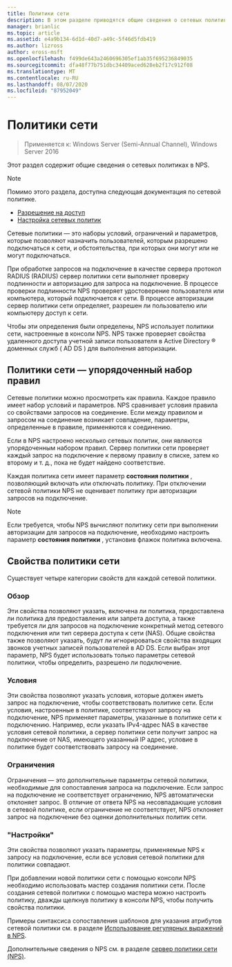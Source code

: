 ```yaml
---
title: Политики сети
description: В этом разделе приводятся общие сведения о сетевых политиках для сервера политики сети в Windows Server 2016, а также ссылки на дополнительные рекомендации по NPS.
manager: brianlic
ms.topic: article
ms.assetid: e4a9b134-6d1d-40d7-a49c-5f46d5fdb419
ms.author: lizross
author: eross-msft
ms.openlocfilehash: f499de643a2460696305ef1ab35f695236849035
ms.sourcegitcommit: dfa48f77b751dbc34409aced628eb2f17c912f08
ms.translationtype: MT
ms.contentlocale: ru-RU
ms.lasthandoff: 08/07/2020
ms.locfileid: "87952049"
---
```

# <a name="network-policies"></a>Политики сети

>Применяется к: Windows Server (Semi-Annual Channel), Windows Server 2016

Этот раздел содержит общие сведения о сетевых политиках в NPS.

>[!NOTE]
>Помимо этого раздела, доступна следующая документация по сетевой политике.
> - [Разрешение на доступ](nps-np-access.md)
> - [Настройка сетевых политик](nps-np-configure.md)

Сетевые политики — это наборы условий, ограничений и параметров, которые позволяют назначить пользователей, которым разрешено подключаться к сети, и обстоятельства, при которых они могут или не могут подключаться.

При обработке запросов на подключение в качестве сервера протокол RADIUS (RADIUS) сервер политики сети выполняет проверку подлинности и авторизацию для запроса на подключение. В процессе проверки подлинности NPS проверяет удостоверение пользователя или компьютера, который подключается к сети. В процессе авторизации сервер политики сети определяет, разрешен ли пользователю или компьютеру доступ к сети.

Чтобы эти определения были определены, NPS использует политики сети, настроенные в консоли NPS. NPS также проверяет свойства удаленного доступа учетной записи пользователя в Active Directory &reg; доменных служб \( AD DS \) для выполнения авторизации.

## <a name="network-policies---an-ordered-set-of-rules"></a>Политики сети — упорядоченный набор правил

Сетевые политики можно просмотреть как правила. Каждое правило имеет набор условий и параметров. NPS сравнивает условия правила со свойствами запросов на соединение. Если между правилом и запросом на соединение возникает совпадение, параметры, определенные в правиле, применяются к соединению.

Если в NPS настроено несколько сетевых политик, они являются упорядоченным набором правил. Сервер политики сети проверяет каждый запрос на подключение к первому правилу в списке, затем ко второму и т. д., пока не будет найдено соответствие.

Каждая политика сети имеет параметр **состояния политики** , позволяющий включать или отключать политику. При отключении сетевой политики NPS не оценивает политику при авторизации запросов на подключение.

>[!NOTE]
>Если требуется, чтобы NPS вычисляют политику сети при выполнении авторизации для запросов на подключение, необходимо настроить параметр **состояния политики** , установив флажок политика включена.

## <a name="network-policy-properties"></a>Свойства политики сети

Существует четыре категории свойств для каждой сетевой политики.

### <a name="overview"></a>Обзор

 Эти свойства позволяют указать, включена ли политика, предоставлена ли политика для предоставления или запрета доступа, а также требуется ли для запросов на подключение конкретный метод сетевого подключения или тип сервера доступа к сети (NAS). Общие свойства также позволяют указать, будут ли игнорироваться свойства входящих звонков учетных записей пользователей в AD DS. Если выбран этот параметр, NPS будет использовать только параметры сетевой политики, чтобы определить, разрешено ли подключение.


### <a name="conditions"></a>Условия

 Эти свойства позволяют указать условия, которые должен иметь запрос на подключение, чтобы соответствовать политике сети. Если условия, настроенные в политике, соответствуют запросу на подключение, NPS применяет параметры, указанные в политике сети к подключению. Например, если указать IPv4-адрес NAS в качестве условия сетевой политики, а сервер политики сети получит запрос на подключение от NAS, имеющего указанный IP адрес, условие в политике будет соответствовать запросу на соединение.


### <a name="constraints"></a>Ограничения

 Ограничения — это дополнительные параметры сетевой политики, необходимые для сопоставления запроса на подключение. Если запрос на подключение не соответствует ограничению, NPS автоматически отклоняет запрос. В отличие от ответа NPS на несовпадающие условия в сетевой политике, если ограничение не соответствует, NPS отклоняет запрос на подключение без оценки дополнительных политик сети.

### <a name="settings"></a>"Настройки"

 Эти свойства позволяют указать параметры, применяемые NPS к запросу на подключение, если все условия сетевой политики для политики совпадают.

При добавлении новой политики сети с помощью консоли NPS необходимо использовать мастер создания политики сети. После создания сетевой политики с помощью мастера можно настроить политику, дважды щелкнув политику в консоли NPS, чтобы получить свойства политики.

Примеры синтаксиса сопоставления шаблонов для указания атрибутов сетевой политики см. в разделе [Использование регулярных выражений в NPS](nps-crp-reg-expressions.md).

Дополнительные сведения о NPS см. в разделе [сервер политики сети (NPS)](nps-top.md).
